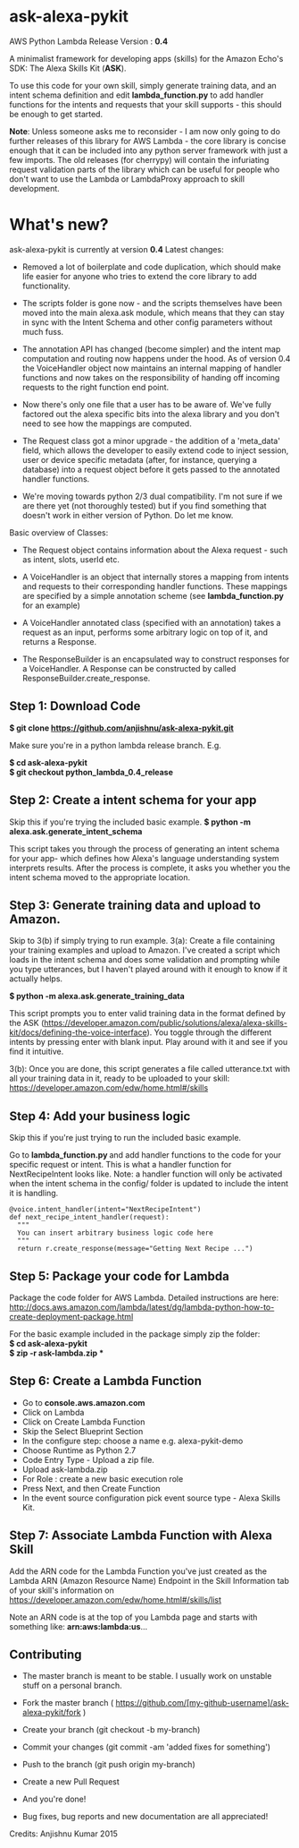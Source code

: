 # ask-alexa-pykit

AWS Python Lambda Release Version : <b>0.4</b>

A minimalist framework for developing apps (skills) for the Amazon Echo's  SDK: The Alexa Skills Kit (<b>ASK</b>).

To use this code for your own skill, simply generate training data, and an intent schema definition and edit <b>lambda_function.py</b> to add handler functions for the intents and requests that your skill supports - this should be enough to get started. 

<b>Note</b>: Unless someone asks me to reconsider - I am now only going to do further releases of this library for AWS Lambda - the core library is concise enough that it can be included into any python server framework with just a few imports. The old releases (for cherrypy) will contain the infuriating request validation parts of the library which can be useful for people who don't want to use the Lambda or LambdaProxy approach to skill development.

# What's new?

ask-alexa-pykit is currently at version <b>0.4</b>
  Latest changes:

- Removed a lot of boilerplate and code duplication, which should make life easier for anyone who tries to extend the core library to add functionality. 

- The scripts folder is gone now - and the scripts themselves have been moved into the main alexa.ask module, which means that they can stay in sync with the Intent Schema and other config parameters without much fuss.

- The annotation API has changed (become simpler) and the intent map computation and routing now happens under the hood. As of version 0.4 the VoiceHandler object now maintains an internal mapping of handler functions and now takes on the responsibility of handing off incoming requests to the right function end point.

- Now there's only one file that a user has to be aware of. We've fully factored out the alexa specific bits into the alexa library and you don't need to see how the mappings are computed.

- The Request class got a minor upgrade - the addition of a 'meta_data' field, which allows the developer to easily extend code to inject session, user or device specific metadata (after, for instance, querying a database) into a request object before it gets passed to the annotated handler functions. 

- We're moving towards python 2/3 dual compatibility. I'm not sure if we are there yet (not thoroughly tested) but if you find something that doesn't work in either version of Python. Do let me know.

Basic overview of Classes:

- The Request object contains information about the Alexa request - such as intent, slots, userId etc.
    
- A VoiceHandler is an object that internally stores a mapping from intents and requests to their corresponding handler functions. These mappings are specified by a simple annotation scheme (see <b>lambda_function.py</b> for an example)

- A VoiceHandler annotated class (specified with an annotation) takes a request as an input, performs some arbitrary logic on top of it, and returns a Response.
    
- The ResponseBuilder is an encapsulated way to construct responses for a VoiceHandler. A Response can be constructed by called ResponseBuilder.create_response.
    

Step 1: Download Code
-----------


<b>$ git clone https://github.com/anjishnu/ask-alexa-pykit.git </b>


Make sure you're in a python lambda release branch. E.g.

<b>
$ cd ask-alexa-pykit 
<br>
$ git checkout python_lambda_0.4_release </b>


Step 2: Create a intent schema for your app 
----------
Skip this if you're trying the included basic example.
<b>
$ python -m alexa.ask.generate_intent_schema
</b>

This script takes you through the process of generating an intent schema for your app- which defines how Alexa's language understanding system interprets results.
After the process is complete, it asks you whether you the intent schema moved to the appropriate location.

Step 3: Generate training data and upload to Amazon. 
--------------
Skip to 3(b) if simply trying to run example.
3(a):
Create a file containing your training examples and upload to Amazon. 
I've created a script which loads in the intent schema and does some validation and prompting while you type utterances, but I haven't played around with it enough to know if it actually helps.

<b>$ python -m alexa.ask.generate_training_data</b>

This script prompts you to enter valid training data in the format defined by the ASK (https://developer.amazon.com/public/solutions/alexa/alexa-skills-kit/docs/defining-the-voice-interface). You toggle through the different intents by pressing enter with blank input. Play around with it and see if you find it intuitive.

3(b):
Once you are done, this script generates a file called utterance.txt with all your training data in it, ready to be uploaded to your skill: https://developer.amazon.com/edw/home.html#/skills

Step 4: Add your business logic 
--------------

Skip this if you're just trying to run the included basic example.

Go to <b> lambda_function.py </b> and add handler functions to the code for your specific request or intent.
This is what a handler function for NextRecipeIntent looks like. Note: a handler function will only be activated when the intent schema in the config/ folder is updated to include the intent it is handling. 

    @voice.intent_handler(intent="NextRecipeIntent")
    def next_recipe_intent_handler(request):
      """
      You can insert arbitrary business logic code here
      """
      return r.create_response(message="Getting Next Recipe ...")

Step 5: Package your code for Lambda
----------------

Package the code folder for AWS Lambda. Detailed instructions are here: http://docs.aws.amazon.com/lambda/latest/dg/lambda-python-how-to-create-deployment-package.html

For the basic  example included in the package simply zip the folder:
<b>
<br>
$ cd ask-alexa-pykit
<br>
$ zip -r ask-lambda.zip *
</b>

Step 6: Create a Lambda Function
-----
- Go to <b>console.aws.amazon.com</b>
- Click on Lambda
- Click on Create Lambda Function
- Skip the Select Blueprint Section
- In the configure step: choose a name e.g. alexa-pykit-demo
- Choose Runtime as Python 2.7
- Code Entry Type - Upload a zip file. 
- Upload ask-lambda.zip
- For Role : create a new basic execution role
- Press Next, and then Create Function 
- In the event source configuration pick event source type - Alexa Skills Kit.

Step 7: Associate Lambda Function with Alexa Skill
------
Add the ARN code for the Lambda Function you've just created as the Lambda ARN (Amazon Resource Name) Endpoint in the Skill Information tab of your skill's information on https://developer.amazon.com/edw/home.html#/skills/list

Note an ARN code is at the top of you Lambda page and starts with something like: <b>arn:aws:lambda:us</b>...


Contributing
---------------

- The master branch is meant to be stable. I usually work on unstable stuff on a personal branch.
- Fork the master branch ( https://github.com/[my-github-username]/ask-alexa-pykit/fork )
- Create your branch (git checkout -b my-branch)
- Commit your changes (git commit -am 'added fixes for something')
- Push to the branch (git push origin my-branch)
- Create a new Pull Request
- And you're done!

- Bug fixes, bug reports and new documentation are all appreciated!

Credits: Anjishnu Kumar 2015
